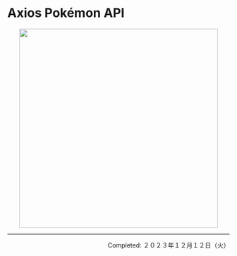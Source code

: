 # Axios Pokémon API

<div align="center">
<img src="" width="450px" height="auto">
</div>

---
<p align="right">Completed: ２０２３年１２月１２日（火）</p>
